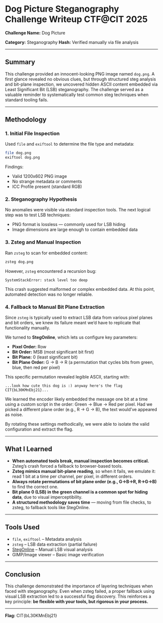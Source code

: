 # Dog Picture Steganography Challenge Writeup CTF\@CIT 2025

**Challenge Name:** Dog Picture

**Category:** Steganography
**Hash:** Verified manually via file analysis

---

## Summary

This challenge provided an innocent-looking PNG image named `dog.png`. A first glance revealed no obvious clues, but through structured steg analysis and bit-plane inspection, we uncovered hidden ASCII content embedded via Least Significant Bit (LSB) steganography. The challenge served as a valuable reminder to systematically test common steg techniques when standard tooling fails.

---

## Methodology

### 1. **Initial File Inspection**

Used `file` and `exiftool` to determine the file type and metadata:

```bash
file dog.png
exiftool dog.png
```

Findings:

* Valid 1200x602 PNG image
* No strange metadata or comments
* ICC Profile present (standard RGB)

### 2. **Steganography Hypothesis**

No anomalies were visible via standard inspection tools. The next logical step was to test LSB techniques:

* PNG format is lossless — commonly used for LSB hiding
* Image dimensions are large enough to contain embedded data

### 3. **Zsteg and Manual Inspection**

Ran `zsteg` to scan for embedded content:

```bash
zsteg dog.png
```

However, `zsteg` encountered a recursion bug:

```
SystemStackError: stack level too deep
```

This crash suggested malformed or complex embedded data. At this point, automated detection was no longer reliable.

### 4. **Fallback to Manual Bit Plane Extraction**

Since `zsteg` is typically used to extract LSB data from various pixel planes and bit orders, we knew its failure meant we’d have to replicate that functionality manually.

We turned to **StegOnline**, which lets us configure key parameters:

* **Pixel Order:** Row
* **Bit Order:** MSB (most significant bit first)
* **Bit Plane:** 0 (least significant bit)
* **Bit Plane Order:** G → B → R (a permutation that cycles bits from green, blue, then red per pixel)

This specific permutation revealed legible ASCII, starting with:

```
...look how cute this dog is :) anyway here's the flag CIT{bL30KMnEbj21}...
```

We learned the encoder likely embedded the message one bit at a time using a custom script in the order: Green → Blue → Red per pixel. Had we picked a different plane order (e.g., R → G → B), the text would’ve appeared as noise.

By rotating these settings methodically, we were able to isolate the valid configuration and extract the flag.

---

## What I Learned

* **When automated tools break, manual inspection becomes critical.** Zsteg’s crash forced a fallback to browser-based tools.
* **Zsteg mimics manual bit-plane reading**, so when it fails, we emulate it: read 1 bit at a time per channel, per pixel, in different orders.
* **Always rotate permutations of bit plane order (e.g., G→B→R, R→G→B)** to find the correct one.
* **Bit plane 0 (LSB) in the green channel is a common spot for hiding data**, due to visual imperceptibility.
* **A structured methodology saves time** — moving from file checks, to zsteg, to fallback tools like StegOnline.

---

## Tools Used

* `file`, `exiftool` – Metadata analysis
* `zsteg` – LSB data extraction (partial failure)
* [StegOnline](https://futureboy.us/stegano/) – Manual LSB visual analysis
* GIMP/Image viewer – Basic image verification

---

## Conclusion

This challenge demonstrated the importance of layering techniques when faced with steganography. Even when zsteg failed, a proper fallback using visual LSB extraction led to a successful flag discovery. This reinforces a key principle: **be flexible with your tools, but rigorous in your process.**

---

**Flag:** CIT{bL30KMnEbj21}

